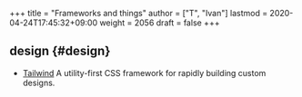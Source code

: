 +++
title = "Frameworks and things"
author = ["T", "Ivan"]
lastmod = 2020-04-24T17:45:32+09:00
weight = 2056
draft = false
+++

## design {#design}

-   [Tailwind](https://tailwindcss.com/) A utility-first CSS framework for rapidly building
    custom designs.
